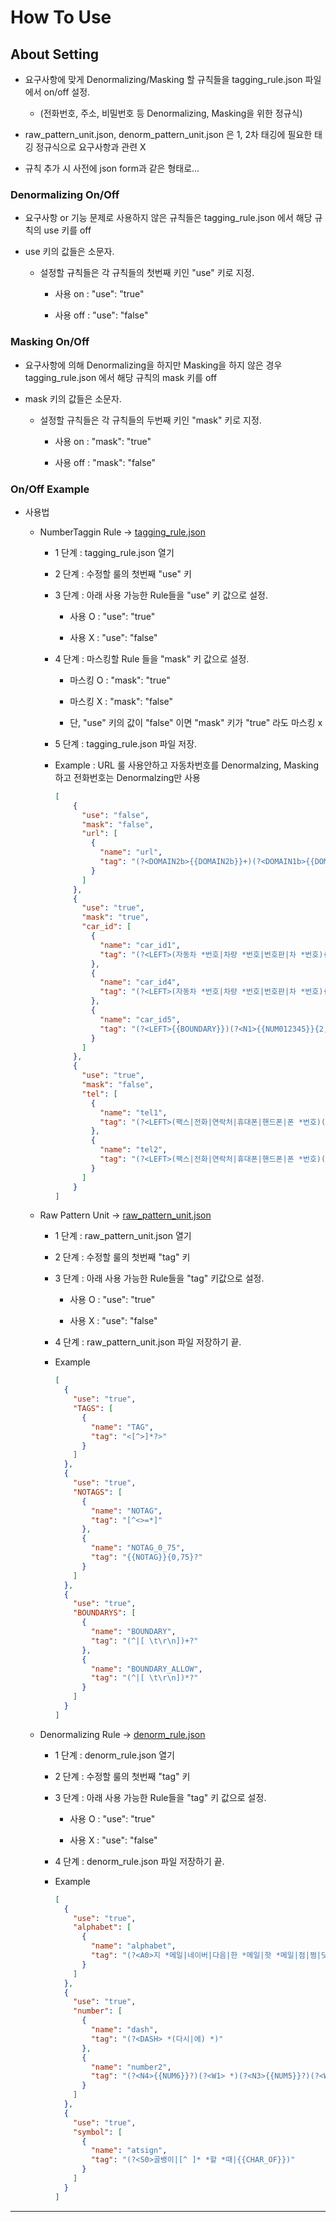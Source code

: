 How To Use
=============

## About Setting

- 요구사항에 맞게 Denormalizing/Masking 할 규칙들을 tagging_rule.json 파일에서 on/off 설정.

    - (전화번호, 주소, 비밀번호 등 Denormalizing, Masking을 위한 정규식)

- raw_pattern_unit.json, denorm_pattern_unit.json 은 1, 2차 태깅에 필요한 태깅 정규식으로 요구사항과 관련 X

- 규칙 추가 시 사전에 json form과 같은 형태로...


### Denormalizing On/Off

- 요구사항 or 기능 문제로 사용하지 않은 규칙들은 tagging_rule.json 에서 해당 규칙의 use 키를 off

- use 키의 값들은 소문자.

    - 설정할 규칙들은 각 규칙들의 첫번째 키인 "use" 키로 지정.
        
        - 사용 on : "use": "true"
        
        - 사용 off : "use": "false"
        
        
### Masking On/Off
        
- 요구사항에 의해 Denormalizing을 하지만 Masking을 하지 않은 경우 tagging_rule.json 에서 해당 규칙의 mask 키를 off

- mask 키의 값들은 소문자.

    - 설정할 규칙들은 각 규칙들의 두번째 키인 "mask" 키로 지정.
        
        - 사용 on : "mask": "true"
        
        - 사용 off : "mask": "false"


### On/Off Example

- 사용법

    - NumberTaggin Rule -> [tagging_rule.json](http://git.si.local/asr_platform/eznlp/blob/master/rules_tagger/tagging_rule.json)
       
        - 1 단계 : tagging_rule.json 열기
        
        - 2 단계 : 수정할 룰의 첫번째 "use" 키
        
        - 3 단계 : 아래 사용 가능한 Rule들을 "use" 키 값으로 설정.
        
            - 사용 O : "use": "true"
            
            - 사용 X : "use": "false"

        - 4 단계 : 마스킹할 Rule 들을 "mask" 키 값으로 설정.
        
            - 마스킹 O : "mask": "true"
            
            - 마스킹 X : "mask": "false"
            
            - 단, "use" 키의 값이 "false" 이면 "mask" 키가 "true" 라도 마스킹 x
                           
        - 5 단계 : tagging_rule.json 파일 저장.
       
        - Example : URL 룰 사용안하고 자동차번호를 Denormalzing, Masking하고 전화번호는 Denormalzing만 사용
            
            ```json
            [
                {
                  "use": "false",
                  "mask": "false",
                  "url": [
                    {
                      "name": "url",
                      "tag": "(?<DOMAIN2b>{{DOMAIN2b}}+)(?<DOMAIN1b>{{DOMAIN1b}})"
                    }
                  ]
                },
                {
                  "use": "true",
                  "mask": "true",
                  "car_id": [
                    {
                      "name": "car_id1",
                      "tag": "(?<LEFT>(자동차 *번호|차량 *번호|번호판|차 *번호){{NOTAG_0_75}}{{BOUNDARY}})(?<N1>{{NUM012345}}{2,3}{{BOUNDARY_ALLOW}})(?<D1>( *에)?{{BOUNDARY}}?)(?<CARNCODE>{{CAR_NCODE}}{{BOUNDARY_ALLOW}})(?<N4>{{NUM012}}{4})"
                    },
                    {
                      "name": "car_id4",
                      "tag": "(?<LEFT>(자동차 *번호|차량 *번호|번호판|차 *번호){{NOTAG_0_75}}{{BOUNDARY}})(?<N4>{{NUM012}}{4})"
                    },
                    {
                      "name": "car_id5",
                      "tag": "(?<LEFT>{{BOUNDARY}})(?<N1>{{NUM012345}}{2,3}{{BOUNDARY_ALLOW}})(?<D1>( *에)?{{BOUNDARY}}?)(?<CARNCODE>{{CAR_NCODE}}{{BOUNDARY_ALLOW}})(?<N4>{{NUM012}}{4})(?<RIGHT>.{0,30}(차량|차주|차종))"
                    }
                  ]
                },
                {
                  "use": "true",
                  "mask": "false",
                  "tel": [
                    {
                      "name": "tel1",
                      "tag": "(?<LEFT>(팩스|전화|연락처|휴대폰|핸드폰|폰 *번호)({{NOTAG_0_75}}({{TAG}}{{NOTAG_0_25}})*?){{BOUNDARY}})(?<N1>{{TEL_HEAD}})(?<D1>{{DASH}}*)(?<N2>{{NUM012}}{3,4})(?<D2>{{DASH}}*)(?<N3>{{NUM012}}{4})"
                    },
                    {
                      "name": "tel2",
                      "tag": "(?<LEFT>(팩스|전화|연락처|휴대폰|핸드폰|폰 *번호)({{NOTAG_0_75}}({{TAG}}{{NOTAG_0_25}})*?){{BOUNDARY}})(?<N1>{{TEL_HEAD}})(?<D1>{{DASH}}*)(?<N2>{{NUM012}}{3,4})(?<D2>{{DASH}}*)(?<N3>{{NUM012}}*)"
                    }
                  ]
                }
            ]
            ```

    - Raw Pattern Unit -> [raw_pattern_unit.json](http://git.si.local/asr_platform/eznlp/blob/master/rules_tagger/raw_pattern_unit.json)
        
        - 1 단계 : raw_pattern_unit.json 열기
        
        - 2 단계 : 수정할 룰의 첫번째 "tag" 키
        
        - 3 단계 : 아래 사용 가능한 Rule들을 "tag" 키값으로 설정.
        
            - 사용 O : "use": "true"
            
            - 사용 X : "use": "false"
            
        - 4 단계 : raw_pattern_unit.json 파일 저장하기 끝.
        
        - Example
        
            ```json
            [
              {
                "use": "true",
                "TAGS": [
                  {
                    "name": "TAG",
                    "tag": "<[^>]*?>"
                  }
                ]
              },
              {
                "use": "true",
                "NOTAGS": [
                  {
                    "name": "NOTAG",
                    "tag": "[^<>=*]"
                  },
                  {
                    "name": "NOTAG_0_75",
                    "tag": "{{NOTAG}}{0,75}?"
                  }
                ]
              },
              {
                "use": "true",
                "BOUNDARYS": [
                  {
                    "name": "BOUNDARY",
                    "tag": "(^|[ \t\r\n])+?"
                  },
                  {
                    "name": "BOUNDARY_ALLOW",
                    "tag": "(^|[ \t\r\n])*?"
                  }
                ]
              }
            ]
            ```

    - Denormalizing Rule -> [denorm_rule.json](http://git.si.local/asr_platform/eznlp/blob/master/rules_tagger/denorm_rule.json)
        
        - 1 단계 : denorm_rule.json 열기
        
        - 2 단계 : 수정할 룰의 첫번째 "tag" 키
        
        - 3 단계 : 아래 사용 가능한 Rule들을 "tag" 키 값으로 설정.
        
            - 사용 O : "use": "true"
            
            - 사용 X : "use": "false"
                        
        - 4 단계 : denorm_rule.json 파일 저장하기 끝.
        
        - Example
        
            ```json
            [
              {
                "use": "true",
                "alphabet": [
                  {
                    "name": "alphabet",
                    "tag": "(?<A0>지 *메일|네이버|다음|한 *메일|핫 *메일|점|쩜|닷|넷|컴|{{ENG1}})"
                  }
                ]
              },
              {
                "use": "true",
                "number": [
                  {
                    "name": "dash",
                    "tag": "(?<DASH> *(다시|에) *)"
                  },
                  {
                    "name": "number2",
                    "tag": "(?<N4>{{NUM6}}?)(?<W1> *)(?<N3>{{NUM5}}?)(?<W2> *)(?<N2>({{NUM4}}|{{NUM7}}))(?<W3> *)(?<N1>{{NUM012x}}?)"
                  }
                ]
              },
              {
                "use": "true",
                "symbol": [
                  {
                    "name": "atsign",
                    "tag": "(?<S0>골뱅이|[^ ]* *할 *때|{{CHAR_OF}})"
                  }
                ]
              }
            ]

            ```           
---